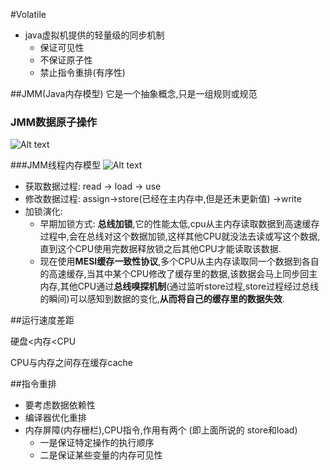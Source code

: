 #Volatile
* java虚拟机提供的轻量级的同步机制
   * 保证可见性
   * 不保证原子性
   * 禁止指令重排(有序性)

##JMM(Java内存模型)
它是一个抽象概念,只是一组规则或规范

### JMM数据原子操作
![Alt text](./1596591356548.png)

###JMM线程内存模型
![Alt text](./1596591533068.png)
* 获取数据过程: read -> load -> use
* 修改数据过程: assign->store(已经在主内存中,但是还未更新值) ->write
* 加锁演化:
	* 早期加锁方式: **总线加锁**,它的性能太低,cpu从主内存读取数据到高速缓存过程中,会在总线对这个数据加锁,这样其他CPU就没法去读或写这个数据,直到这个CPU使用完数据释放锁之后其他CPU才能读取该数据.
	* 现在使用**MESI缓存一致性协议**,多个CPU从主内存读取同一个数据到各自的高速缓存,当其中某个CPU修改了缓存里的数据,该数据会马上同步回主内存,其他CPU通过**总线嗅探机制**(通过监听store过程,store过程经过总线的瞬间)可以感知到数据的变化,**从而将自己的缓存里的数据失效**.
		


##运行速度差距

硬盘<内存<CPU

CPU与内存之间存在缓存cache

##指令重排

* 要考虑数据依赖性 
* 编译器优化重排
* 内存屏障(内存栅栏),CPU指令,作用有两个  (即上面所说的 store和load)
	* 一是保证特定操作的执行顺序
	* 二是保证某些变量的内存可见性
